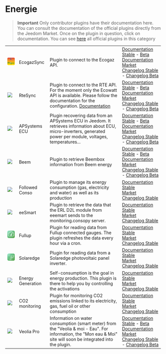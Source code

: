 
# Energie


>**Important**
>Only contributor plugins have their documentation here. You can consult the documentation of the official plugins directly from the Jeedom Market. Once on the plugin in question, click on documentation.
>You can see [here](https://market.jeedom.com/index.php?v=d&p=market&type=plugin&categorie=energy) all official plugins in this category


| | | | |
|--- | --- | --- | ---|
|<img src="EcogazSync/EcogazSync_icon.png" class="pluginLogo" width="100" />|EcogazSync|Plugin to connect to the Ecogaz API.|[Documentation Stable](https://github.com/impulsio/EcogazSync/blob/main/docs/en_US/index.md) - [Beta Documentation](https://github.com/impulsio/EcogazSync/blob/beta/docs/en_US/index.md)<br/>[Market](https://market.jeedom.com/index.php?v=d&p=market_display&id=4347)<br/>[Changelog Stable](https://github.com/impulsio/EcogazSync/blob/main/docs/en_US/changelog.md) - [Changelog Beta](https://github.com/impulsio/EcogazSync/blob/beta/docs/en_US/changelog.md)|
|<img src="RteSync/RteSync_icon.png" class="pluginLogo" width="100" />|RteSync|Plugin to connect to the RTE API. For the moment only the Ecowatt API is available. Please follow the documentation for the configuration. [Documentation](https://github.com/impulsio/RteSync/blob/beta/docs/en_US/index.md)|[Documentation Stable](https://github.com/impulsio/RteSync/blob/main/docs/en_US/index.md) - [Beta Documentation](https://github.com/impulsio/RteSync/blob/beta/docs/en_US/index.md)<br/>[Market](https://market.jeedom.com/index.php?v=d&p=market_display&id=4338)<br/>[Changelog Stable](https://github.com/impulsio/RteSync/blob/main/docs/en_US/changelog.md) - [Changelog Beta](https://github.com/impulsio/RteSync/blob/beta/docs/en_US/changelog.md)|
|<img src="aps_ecu/aps_ecu_icon.png" class="pluginLogo" width="100" />|APSystems ECU|Plugin recovering data from an APSystems ECU in Jeedom. It retrieves information about ECU, micro-inverters, generated power per module, voltages, temperatures...|[Documentation Stable](https://nchoiset.github.io/jeedom-plugins-doc/aps_ecu/en_US/index) - [Beta Documentation](https://nchoiset.github.io/jeedom-plugins-doc/aps_ecu/en_US/beta/index)<br/>[Market](https://market.jeedom.com/index.php?v=d&p=market_display&id=4318)<br/>[Changelog Stable](https://nchoiset.github.io/jeedom-plugins-doc/aps_ecu/en_US/changelog) - [Changelog Beta](https://nchoiset.github.io/jeedom-plugins-doc/aps_ecu/en_US/beta/changelog)|
|<img src="beem/beem_icon.png" class="pluginLogo" width="100" />|Beem|Plugin to retrieve Beembox information from Beem energy|[Documentation Stable](https://flobul-domotique.fr/presentation-et-documentation-du-plugin-beem-pour-jeedom/) - [Beta Documentation](https://flobul-domotique.fr/presentation-et-documentation-du-plugin-beem-pour-jeedom/)<br/>[Market](https://market.jeedom.com/index.php?v=d&p=market_display&id=4337)<br/>[Changelog Stable](https://flobul-domotique.fr/liste-des-versions-du-plugin-beem-pour-jeedom/) - [Changelog Beta](https://flobul-domotique.fr/liste-des-versions-du-plugin-beem-pour-jeedom/)|
|<img src="conso/conso_icon.png" class="pluginLogo" width="100" />|Followed Conso|Plugin to manage its energy consumption (gas, electricity and water) as well as its production |[Documentation Stable](https://mickeys27.github.io/Docs/conso/en_US/)<br/>[Market](https://market.jeedom.com/index.php?v=d&p=market_display&id=1805)<br/>[Changelog Stable](https://mickeys27.github.io/Docs/conso/en_US/changelog)|
|<img src="eesmart/eesmart_icon.png" class="pluginLogo" width="100" />|eeSmart|Plugin to retrieve the data that the ERL D2L module from eeemart sends to the monitoring.consopy server.|[Documentation Stable](https://caelion.github.io/jeedom-plugins-documentation/eeSmart/en_US/)<br/>[Market](https://market.jeedom.com/index.php?v=d&p=market_display&id=3933)<br/>[Changelog Stable](https://caelion.github.io/jeedom-plugins-documentation/eeSmart/en_US/changelog)|
|<img src="fullup/fullup_icon.png" class="pluginLogo" width="100" />|Fullup|Plugin for reading data from Fullup connected gauges. The plugin refreshes the data every hour via a cron.|[Documentation Stable](https://mips2648.github.io/jeedom-plugins-docs/fullup/en_US/)<br/>[Market](https://market.jeedom.com/index.php?v=d&p=market_display&id=3445)<br/>[Changelog Stable](https://mips2648.github.io/jeedom-plugins-docs/fullup/en_US/changelog)|
|<img src="onduleursolaredge/onduleursolaredge_icon.png" class="pluginLogo" width="100" />|Solaredge|Plugin for reading data from a Solaredge photovoltaic panel inverter.|[Documentation Stable](https://mips2648.github.io/jeedom-plugins-docs/onduleursolaredge/en_US/)<br/>[Market](https://market.jeedom.com/index.php?v=d&p=market_display&id=3440)<br/>[Changelog Stable](https://mips2648.github.io/jeedom-plugins-docs/onduleursolaredge/en_US/changelog)|
|<img src="prosommateur/prosommateur_icon.png" class="pluginLogo" width="100" />|Energy Generation|Self-consumption is the goal in energy production. This plugin is there to help you by controlling the activations|[Documentation Stable](http://mika-nt28.github.io/Documentations/prosommateur/fr_FR)<br/>[Market](https://market.jeedom.com/index.php?v=d&p=market_display&id=3829)<br/>[Changelog Stable](https://mika-nt28.github.io/Documentations/prosommateur/en_US/changelog)|
|<img src="suiviCO2/suiviCO2_icon.png" class="pluginLogo" width="100" />|CO2 monitoring|Plugin for monitoring CO2 emissions linked to its electricity, gas, fuel oil or other consumption|[Documentation Stable](https://agp42.github.io/suiviCO2/fr_FR)<br/>[Market](https://market.jeedom.com/index.php?v=d&p=market_display&id=3929)<br/>[Changelog Stable](https://agp42.github.io/suiviCO2/en_US/changelog)|
|<img src="veoliapro/veoliapro_icon.png" class="pluginLogo" width="100" />|Veolia Pro|Information on water consumption (smart meter) from the "Veolia & moi - Eau". For information, the "Mon eau & Moi" site will soon be integrated into the plugin.|[Documentation Stable](https://thanaus.github.io/jeedom_docs/plugins/veoliapro/en_US/) - [Beta Documentation](https://thanaus.github.io/jeedom_docs/plugins/veoliapro/en_US/)<br/>[Market](https://market.jeedom.com/index.php?v=d&p=market_display&id=4331)<br/>[Changelog Stable](https://thanaus.github.io/jeedom_docs/plugins/veoliapro/en_US/changelog) - [Changelog Beta](https://thanaus.github.io/jeedom_docs/plugins/veoliapro/en_US/changelog)|
